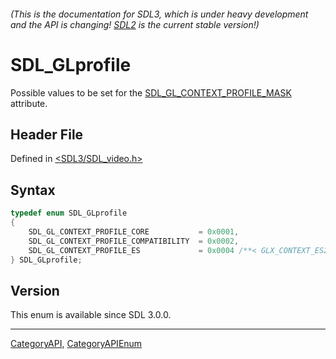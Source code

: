 ###### (This is the documentation for SDL3, which is under heavy development and the API is changing! [SDL2](https://wiki.libsdl.org/SDL2/) is the current stable version!)
# SDL_GLprofile

Possible values to be set for the [SDL_GL_CONTEXT_PROFILE_MASK](SDL_GL_CONTEXT_PROFILE_MASK) attribute.

## Header File

Defined in [<SDL3/SDL_video.h>](https://github.com/libsdl-org/SDL/blob/main/include/SDL3/SDL_video.h)

## Syntax

```c
typedef enum SDL_GLprofile
{
    SDL_GL_CONTEXT_PROFILE_CORE           = 0x0001,
    SDL_GL_CONTEXT_PROFILE_COMPATIBILITY  = 0x0002,
    SDL_GL_CONTEXT_PROFILE_ES             = 0x0004 /**< GLX_CONTEXT_ES2_PROFILE_BIT_EXT */
} SDL_GLprofile;
```

## Version

This enum is available since SDL 3.0.0.

----
[CategoryAPI](CategoryAPI), [CategoryAPIEnum](CategoryAPIEnum)

